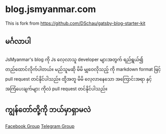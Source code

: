 # blog.jsmyanmar.com

This is fork from https://github.com/DSchau/gatsby-blog-starter-kit

## မင်္ဂလာပါ

JsMyanmar's blog ကို Js လေ့လာသူ developer များအတွက် ရည်ရွယ်၍ တည်ထောင်လိုက်ပါတယ်။ မည်သူမဆို မိမိ မျှဝေလိုသည့် ကို markdown format ဖြင့် pull request တင်နိုင်ပါသည်။
ထို့အတူ မိမိ လေ့လာနေသော အကြောင်းအရာ နှင့် အကြံပေးချက်များ ကိုလဲ pull request တင်နိုင်ပါသည်။

## ကျွန်တော်တို့ကို ဘယ်မှာရှာမလဲ

[Facebook Group](https://www.facebook.com/groups/node.js.myanmar/)
[Telegram Group](https://t.me/jsmyanmar)